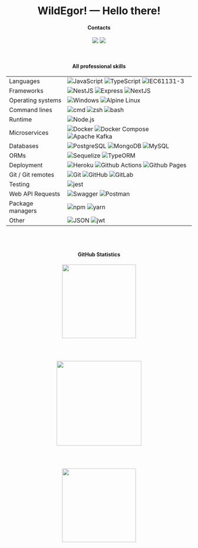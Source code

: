 <h1 align="center">WildEgor! — Hello there!</h1>
<h4 align="center">
  Contacts
</h4>
<p align="center">	
 <a href="https://www.linkedin.com/in/kartashov-egor/" target="_blank" style="text-decoration: none">	
  <img src="https://img.icons8.com/fluent/48/000000/linkedin.png" />
 </a>
 <a href="https://t.me/wildegor" target="_blank" style="text-decoration: none">	
  <img src="https://img.icons8.com/fluent/48/000000/telegram-app.png" />
 </a>
</p>
<br/>
<h4 align="center">
  Аll professional skills	
</h4>
<table>
  <tr>
    <td>Languages</td>
    <td>
      <img alt="JavaScript" src="https://img.shields.io/badge/-JavaScript-F7DF1E?style=flat&logo=JavaScript&logoColor=black" />
      <img alt="TypeScript" src="https://img.shields.io/badge/-TypeScript-29A0DD?style=flat&logo=TypeScript&logoColor=white" />
      <img alt="IEC61131-3" src="https://img.shields.io/badge/-PLC-29A0DD?style=flat&logo=Siemens&logoColor=white&color=black" />
    </td>
  </tr>
  <tr>
    <td>Frameworks</td>
    <td>
      <img alt="NestJS" src="https://img.shields.io/badge/-Nest.js-E0234E?style=flat&logo=NestJS&logoColor=white" />
      <img alt="Express" src="https://img.shields.io/badge/-Express-000000?style=flat&logo=Express&logoColor=white" />
      <img alt="NextJS" src="https://img.shields.io/badge/-Next.js-00DC82?style=flat&logo=Next.js&logoColor=white" />
    </td>
  </tr>
  <tr>
    <td>Operating systems</td>
    <td>
      <img alt="Windows" src="https://img.shields.io/badge/-Windows-0078D6?style=flat&logo=Windows&logoColor=white" />
      <img alt="Alpine Linux" src="https://img.shields.io/badge/-Alpine Linux-0D597F?style=flat&logo=Alpine Linux&logoColor=white" />
    </td>
  </tr>
  <tr>
    <td>Command lines</td>
    <td>
      <img alt="cmd" src="https://img.shields.io/badge/-Windows Terminal-4D4D4D?style=flat&logo=Windows Terminal&logoColor=white" />
      <img alt="zsh" src="https://img.shields.io/badge/-zsh-000000?style=flat&logo=iTerm2&logoColor=white" />
      <img alt="bash" src="https://img.shields.io/badge/-Bash-4EAA25?style=flat&logo=GNU Bash&logoColor=white" />
    </td>
  </tr>
  <tr>
    <td>Runtime</td>
    <td>
      <img alt="Node.js" src="https://img.shields.io/badge/-Node.js-339933?style=flat&logo=Node.js&logoColor=white" />
    </td>
  </tr>
  <tr>
    <td>Microservices</td>
    <td>
      <img alt="Docker" src="https://img.shields.io/badge/-Docker-29A0DD?style=flat&logo=Docker&logoColor=white"/>
      <img alt="Docker Compose" src="https://img.shields.io/badge/-Docker Compose-29A0DD?style=flat&logo=Docker&logoColor=white"/>
      <img alt="Apache Kafka" src="https://img.shields.io/badge/-Apache Kafka-231F20?style=flat&logo=Apache Kafka&logoColor=white"/>
    </td>
  </tr>
  <tr>
    <td>Databases</td>
    <td>
      <img alt="PostgreSQL" src="https://img.shields.io/badge/-PostgreSQL-4169E1?style=flat&logo=PostgreSQL&logoColor=white" />
      <img alt="MongoDB" src="https://img.shields.io/badge/-MongoDB-13AA52?style=flat&logo=mongodb&logoColor=white" />
      <img alt="MySQL" src="https://img.shields.io/badge/-MySQL-004F6A?style=flat&logo=MySQL&logoColor=white" />
    </td>
  </tr>
  <tr>
    <td>ORMs</td>
    <td>
      <img alt="Sequelize" src="https://img.shields.io/badge/-Sequelize-52B0E7?style=flat&logo=Sequelize&logoColor=white" />
      <img alt="TypeORM" src="https://img.shields.io/badge/-TypeORM-F18933?style=flat&logoColor=white" />
    </td>
  </tr>
  <tr>
    <td>Deployment</td>
    <td>
      <img alt="Heroku" src="https://img.shields.io/badge/-Heroku-430098?style=flat&logo=Heroku&logoColor=white"/>
      <img alt="Github Actions" src="https://img.shields.io/badge/-Github Actions-2088FF?style=flat&logo=Github Actions&logoColor=white"/>
      <img alt="Github Pages" src="https://img.shields.io/badge/-Github Pages-222222?style=flat&logo=Github Pages&logoColor=white"/>
    </td>
  </tr>
  <tr>
    <td>Git / Git remotes</td>
    <td>
      <img alt="Git" src="https://img.shields.io/badge/-Git-F05032?style=flat&logo=git&logoColor=white" />
      <img alt="GitHub" src="https://img.shields.io/badge/-GitHub-181717?style=flat&logo=GitHub&logoColor=white" />
      <img alt="GitLab" src="https://img.shields.io/badge/-GitLab-FCA121?style=flat&logo=GitLab&logoColor=black" />
    </td>
  </tr>
  <tr>
    <td>Testing</td>
    <td>
      <img alt="jest" src="https://img.shields.io/badge/-Jest-C21325?style=flat&logo=Jest&logoColor=white" />
    </td>
  </tr>
  <tr>
    <td>Web API Requests</td>
    <td>
      <img alt="Swagger" src="https://img.shields.io/badge/-Swagger-85EA2D?style=flat&logo=Swagger&logoColor=black"/>
      <img alt="Postman" src="https://img.shields.io/badge/-Postman-FF6C37?style=flat&logo=Postman&logoColor=white"/>
    </td>
  </tr>
  <tr>
    <td>Package managers</td>
    <td>
      <img alt="npm" src="https://img.shields.io/badge/-npm-CB3837?style=flat&logo=NPM&logoColor=white" />
      <img alt="yarn" src="https://img.shields.io/badge/-yarn-2C8EBB?style=flat&logo=Yarn&logoColor=white" />
    </td>
  </tr>
  <tr>
    <td>Other</td>
    <td>
      <img alt="JSON" src="https://img.shields.io/badge/-JSON-000000?style=flat&logo=JSON&logoColor=white" />
      <img alt="jwt" src="https://img.shields.io/badge/-JWT-000000?style=flat&logo=JSON-Web-Tokens&logoColor=white" />
    </td>
  </tr>
</table>
<br/>
<br/>
<h4 align="center">
  GitHub Statistics	
</h4>
<p align="center">
 <a href="#" alt="WildEgor GitHub stats">
  <img src="https://github-readme-stats.vercel.app/api?username=wildegor&theme=gruvbox&show_icons=true&include_all_commits=true&hide_border=true" height="200"/>
 </a>
</p>
<br/>
<br/>
<p align="center">
 <a href="#" alt="WildEgor GitHub stats">
  <img src="https://github-readme-stats.vercel.app/api/top-langs/?username=wildegor&layout=compact&theme=gruvbox&hide_border=true&langs_count=10" height="230"/>
 </a>
</p>
<br/>
<br/>
<p align="center">
 <a href="#" alt="WildEgor GitHub stats">
  <img src="https://github-readme-streak-stats.herokuapp.com/?user=wildegor&theme=gruvbox&hide_border=true" height="200"/>
 </a>
</p>
